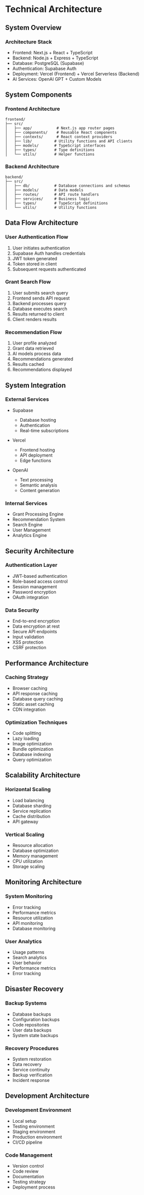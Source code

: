 # Technical Architecture

## System Overview

### Architecture Stack
- Frontend: Next.js + React + TypeScript
- Backend: Node.js + Express + TypeScript
- Database: PostgreSQL (Supabase)
- Authentication: Supabase Auth
- Deployment: Vercel (Frontend) + Vercel Serverless (Backend)
- AI Services: OpenAI GPT + Custom Models

## System Components

### Frontend Architecture
```
frontend/
├── src/
│   ├── app/           # Next.js app router pages
│   ├── components/    # Reusable React components
│   ├── contexts/      # React context providers
│   ├── lib/          # Utility functions and API clients
│   ├── models/       # TypeScript interfaces
│   ├── types/        # Type definitions
│   └── utils/        # Helper functions
```

### Backend Architecture
```
backend/
├── src/
│   ├── db/           # Database connections and schemas
│   ├── models/       # Data models
│   ├── routes/       # API route handlers
│   ├── services/     # Business logic
│   ├── types/        # TypeScript definitions
│   └── utils/        # Utility functions
```

## Data Flow Architecture

### User Authentication Flow
1. User initiates authentication
2. Supabase Auth handles credentials
3. JWT token generated
4. Token stored in client
5. Subsequent requests authenticated

### Grant Search Flow
1. User submits search query
2. Frontend sends API request
3. Backend processes query
4. Database executes search
5. Results returned to client
6. Client renders results

### Recommendation Flow
1. User profile analyzed
2. Grant data retrieved
3. AI models process data
4. Recommendations generated
5. Results cached
6. Recommendations displayed

## System Integration

### External Services
- Supabase
  - Database hosting
  - Authentication
  - Real-time subscriptions
  
- Vercel
  - Frontend hosting
  - API deployment
  - Edge functions
  
- OpenAI
  - Text processing
  - Semantic analysis
  - Content generation

### Internal Services
- Grant Processing Engine
- Recommendation System
- Search Engine
- User Management
- Analytics Engine

## Security Architecture

### Authentication Layer
- JWT-based authentication
- Role-based access control
- Session management
- Password encryption
- OAuth integration

### Data Security
- End-to-end encryption
- Data encryption at rest
- Secure API endpoints
- Input validation
- XSS protection
- CSRF protection

## Performance Architecture

### Caching Strategy
- Browser caching
- API response caching
- Database query caching
- Static asset caching
- CDN integration

### Optimization Techniques
- Code splitting
- Lazy loading
- Image optimization
- Bundle optimization
- Database indexing
- Query optimization

## Scalability Architecture

### Horizontal Scaling
- Load balancing
- Database sharding
- Service replication
- Cache distribution
- API gateway

### Vertical Scaling
- Resource allocation
- Database optimization
- Memory management
- CPU utilization
- Storage scaling

## Monitoring Architecture

### System Monitoring
- Error tracking
- Performance metrics
- Resource utilization
- API monitoring
- Database monitoring

### User Analytics
- Usage patterns
- Search analytics
- User behavior
- Performance metrics
- Error tracking

## Disaster Recovery

### Backup Systems
- Database backups
- Configuration backups
- Code repositories
- User data backups
- System state backups

### Recovery Procedures
- System restoration
- Data recovery
- Service continuity
- Backup verification
- Incident response

## Development Architecture

### Development Environment
- Local setup
- Testing environment
- Staging environment
- Production environment
- CI/CD pipeline

### Code Management
- Version control
- Code review
- Documentation
- Testing strategy
- Deployment process